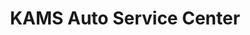 ---
title: "KAMS Auto Service Center"
url: /acworth/kams-auto-service-center/
shop: Autowerkstatt
---